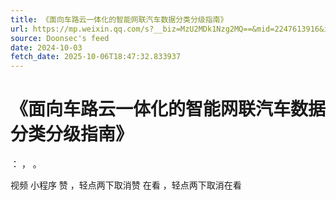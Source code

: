 ```yaml
---
title: 《面向车路云一体化的智能网联汽车数据分类分级指南》
url: https://mp.weixin.qq.com/s?__biz=MzU2MDk1Nzg2MQ==&mid=2247613916&idx=1&sn=7f917966ddc0cbe04a477b1330ffffd7
source: Doonsec's feed
date: 2024-10-03
fetch_date: 2025-10-06T18:47:32.833937
---
```


# 《面向车路云一体化的智能网联汽车数据分类分级指南》

：
，
。

视频
小程序
赞
，轻点两下取消赞
在看
，轻点两下取消在看